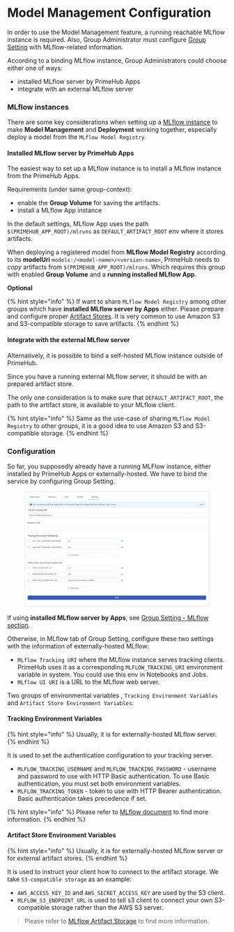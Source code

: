# Model Management Configuration

In order to use the Model Management feature, a running reachable MLflow instance is required. Also, Group Administrator must configure [Group Setting](../group-administration/settings.md#mlflow) with MLflow-related information.

According to a binding MLflow instance, Group Administrators could choose either one of ways:

* installed MLflow server by PrimeHub Apps
* integrate with an external MLflow server

### MLflow instances

There are some key considerations when setting up a [MLflow instance](../apps/tutorial/create-an-mlflow-server.md) to make **Model Management** and **Deployment** working together, especially deploy a model from the `MLflow Model Registry`.

#### Installed MLflow server by PrimeHub Apps

The easiest way to set up a MLflow instance is to install a MLflow instance from the PrimeHub Apps.

Requirements (under same group-context):

* enable the **Group Volume** for saving the artifacts.
* install a MLflow App instance

In the default settings, MLflow App uses the path `$(PRIMEHUB_APP_ROOT)/mlruns` as `DEFAULT_ARTIFACT_ROOT` env where it stores artifacts.

When deploying a registered model from **MLflow Model Registry** according to its **modelUri** `models:/<model-name>/<version-name>`, PrimeHub needs to _copy_ artifacts from `$(PRIMEHUB_APP_ROOT)/mlruns`. Which requires this group with enabled **Group Volume** and a **running installed MLflow App**.

**Optional**

{% hint style="info" %}
If want to share `MLflow Model Registry` among other groups which have **installed MLflow server by Apps** either. Please prepare and configure proper [Artifact Stores](https://www.mlflow.org/docs/latest/tracking.html#artifact-stores). It is very common to use Amazon S3 and S3-compatible storage to save artifacts.
{% endhint %}

#### Integrate with the external MLflow server

Alternatively, it is possible to bind a self-hosted MLflow instance outside of PrimeHub.

Since you have a running external MLflow server, it should be with an prepared artifact store.

The only one consideration is to make sure that `DEFAULT_ARTIFACT_ROOT`, the path to the artifact store, is available to your MLflow client.

{% hint style="info" %}
Same as the use-case of sharing `MLflow Model Registry` to other groups, it is a good idea to use Amazon S3 and S3-compatible storage.
{% endhint %}

### Configuration

So far, you supposedly already have a running MLFlow instance, either installed by PrimeHub Apps or externally-hosted. We have to bind the service by configuring Group Setting.

<figure><img src="../.gitbook/assets/group-mlflow-configuration-example.png" alt=""><figcaption></figcaption></figure>

If using **installed MLflow server by Apps**, see [Group Setting - MLflow section](../group-administration/settings.md#mlflow).

Otherwise, in MLflow tab of Group Setting, configure these two settings with the information of externally-hosted MLflow:

* `MLflow Tracking URI` where the MLflow instance serves tracking clients. PrimeHub uses it as a corresponding `MLFLOW_TRACKING_URI` environment variable in system. You could use this env in Notebooks and Jobs.
* `MLflow UI URI` is a URL to the MLflow web server.

Two groups of environmental variables , `Tracking Environment Variables` and `Artifact Store Environment Variables`:

#### Tracking Environment Variables

{% hint style="info" %}
Usually, it is for externally-hosted MLflow server.
{% endhint %}

It is used to set the authentication configuration to your tracking server.

* `MLFLOW_TRACKING_USERNAME` and `MLFLOW_TRACKING_PASSWORD` - username and password to use with HTTP Basic authentication. To use Basic authentication, you must set both environment variables.
* `MLFLOW_TRACKING_TOKEN` - token to use with HTTP Bearer authentication. Basic authentication takes precedence if set.

{% hint style="info" %}
Please refer to [MLflow document](https://www.mlflow.org/docs/latest/tracking.html#logging-to-a-tracking-server) to find more information.
{% endhint %}

#### Artifact Store Environment Variables

{% hint style="info" %}
Usually, it is for externally-hosted MLflow server or for external artifact stores.
{% endhint %}

It is used to instruct your client how to connect to the artifact storage. We take `S3-compatible storage` as an example:

* `AWS_ACCESS_KEY_ID` and `AWS_SECRET_ACCESS_KEY` are used by the S3 client.
* `MLFLOW_S3_ENDPOINT_URL` is used to tell s3 client to connect your own S3-compatible storage rather than the AWS S3 server.

> Please refer to [MLflow Artifact Storage](https://www.mlflow.org/docs/latest/tracking.html#artifact-stores) to find more information.
